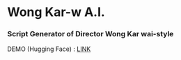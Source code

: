 # Wong Kar-w A.I.  

### Script Generator of Director Wong Kar wai-style
  
DEMO (Hugging Face) : [LINK](https://huggingface.co/spaces/Hantaeha/wong_karwai)
